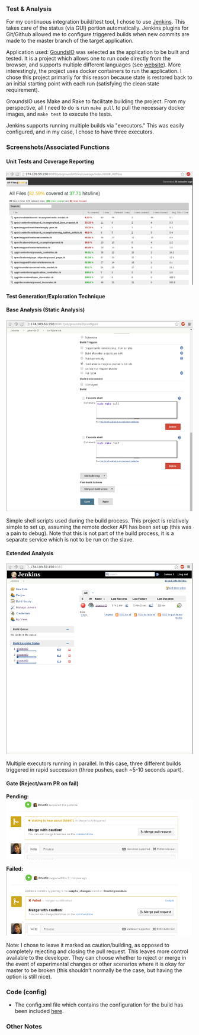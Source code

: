 ### Test & Analysis

For my continuous integration build/test tool, I chose to use [Jenkins](http://jenkins-ci.org/).  This takes care of the status
(via GUI) portion automatically.  Jenkins plugins for Git/Github allowed me to configure triggered 
builds when new commits are made to the master branch of the target application.

Application used: [GoundsIO](https://github.com/grounds/grounds.io) was selected as the application to
be built and tested.  It is a project which allows one to run code directly from the browser, and supports
multiple different languages (see [website](http://beta.42grounds.io/)).  More interestingly, the project
uses docker containers to run the application.  I chose this project primarily for this reason because
state is restored back to an initial starting point with each run (satisfying the clean state
requirement).

GroundsIO uses Make and Rake to facilitate building the project.  From my perspective, all I need to do
is run `make pull` to pull the necessary docker images, and `make test` to execute the tests.

Jenkins supports running multiple builds via "executors."  This was easily configured, and in my case,
I chose to have three executors.

### Screenshots/Associated Functions

#### Unit Tests and Coverage Reporting

![Test Coverage](images/test_cov.png "Test Coverage")
  
#### Test Generation/Exploration Technique

#### Base Analysis (Static Analysis)

![Build Scripts](images/build_scripts.png "Build Scripts")

Simple shell scripts used during the build process.  This project is relatively simple to set up, assuming the remote docker API has been set up (this was a pain to debug). Note that this is not part of the build process, it is a separate service which is not to be run on the slave.

#### Extended Analysis

![Multiple Executors Running in Parallel](images/multiple_slaves.png "Multiple Executors")

Multiple executors running in parallel.  In this case, three different builds triggered in rapid succession (three pushes, each ~5-10 seconds apart).

#### Gate (Reject/warn PR on fail)

**Pending:**
![Pull Request - Build Pending](images/build_pending.png "Pull Request - Build Pending")

**Failed:**
![Pull Request - Build Failed](images/build_fail.png "Pull Request - Build Failed")


Note: I chose to leave it marked as caution/building, as opposed to completely rejecting and 
closing the pull request.  This leaves more control available to the developer. They can
choose whether to reject or merge in the event of experimental changes or other scenarios
where it is okay for master to be broken (this shouldn't normally be the case, but having the option
is still nice).

### Code (config)

  - The config.xml file which contains the configuration for the build has been included [here](https://github.com/Druotic/devops-project/blob/milestone2/config.xml).

### Other Notes

